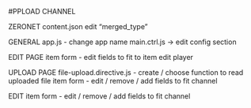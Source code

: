 #PPLOAD CHANNEL

ZERONET
content.json edit “merged_type”

GENERAL
app.js - change app name
main.ctrl.js -> edit config section


EDIT PAGE
item form - edit fields to fit to item
edit player

UPLOAD PAGE
file-upload.directive.js - create / choose function to read uploaded file
item form - edit / remove / add fields to fit channel

EDIT
item form - edit / remove / add fields to fit channel
